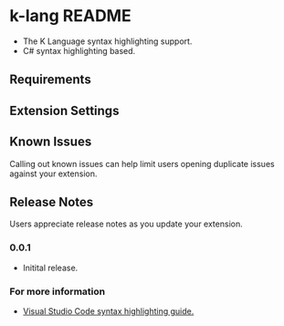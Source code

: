 # k-lang README
* The K Language syntax highlighting support.
* C# syntax highlighting based.
## Requirements

## Extension Settings

## Known Issues
Calling out known issues can help limit users opening duplicate issues against your extension.

## Release Notes
Users appreciate release notes as you update your extension.

### 0.0.1
* Initital release.

### For more information
* [Visual Studio Code syntax highlighting guide.](https://code.visualstudio.com/api/language-extensions/syntax-highlight-guide)